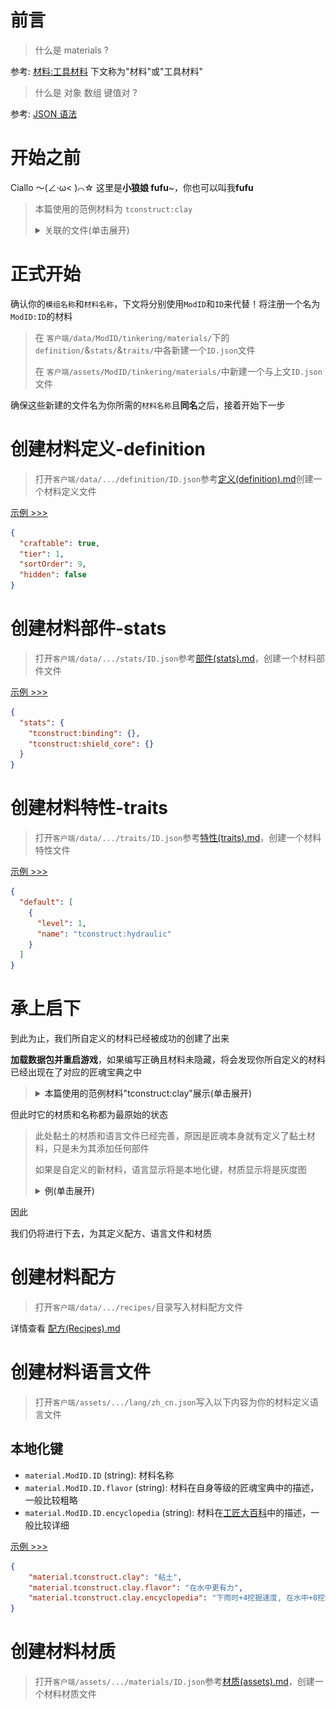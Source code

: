 # 前言

> 什么是 materials ?

参考: [材料:工具材料](https://www.mcmod.cn/item/list/3725-1-1016623.html) 下文称为"材料"或"工具材料"

> 什么是 对象 数组 键值对 ?

参考: [JSON 语法](https://www.runoob.com/json/json-syntax.html)

# 开始之前

Ciallo ～(∠·ω< )⌒☆ 这里是**小狼娘 fufu**~，你也可以叫我**fufu**

> 本篇使用的范例材料为 `tconstruct:clay`
>
> <details>
>
> <summary>关联的文件(单击展开)</summary>
>
> <ol>
>    <li><a href=../Packs/data/tconstruct/tinkering/materials/definition/clay.json> 定义(definition) </a></li>
> </ol>
>
> </details>

# 正式开始

确认你的`模组名称`和`材料名称`，下文将分别使用`ModID`和`ID`来代替！将注册一个名为`ModID:ID`的材料

> 在 `客户端/data/ModID/tinkering/materials/`下的`definition/`&`stats/`&`traits/`中各新建一个`ID.json`文件
>
> 在 `客户端/assets/ModID/tinkering/materials/`中新建一个与上文`ID.json`文件

确保这些新建的文件名为你所需的`材料名称`且**同名**之后，接着开始下一步

# 创建材料定义-**definition**

> 打开`客户端/data/.../definition/ID.json`参考[定义(definition).md](./Materials/定义(definition).md)创建一个材料定义文件

[示例 >>>](../Packs/data/tconstruct/tinkering/materials/definition/clay.json)

```json
{
  "craftable": true,
  "tier": 1,
  "sortOrder": 9,
  "hidden": false
}
```

# 创建材料部件-**stats**

> 打开`客户端/data/.../stats/ID.json`参考[部件(stats).md](./Materials/部件(stats).md)，创建一个材料部件文件

[示例 >>>](../Packs/data/tconstruct/tinkering/materials/stats/clay.json)

```json
{
  "stats": {
    "tconstruct:binding": {},
    "tconstruct:shield_core": {}
  }
}
```

# 创建材料特性-**traits**

> 打开`客户端/data/.../traits/ID.json`参考[特性(traits).md](./Materials/特性(traits).md)，创建一个材料特性文件

[示例 >>>](../Packs/data/tconstruct/tinkering/materials/traits/clay.json)

```json
{
  "default": [
    {
      "level": 1,
      "name": "tconstruct:hydraulic"
    }
  ]
}
```

# 承上启下

到此为止，我们所自定义的材料已经被成功的创建了出来

**加载数据包并重启游戏**，如果编写正确且材料未隐藏，将会发现你所自定义的材料已经出现在了对应的匠魂宝典之中

> <details>
>
> <summary><a>本篇使用的范例材料"tconstruct:clay"展示(单击展开)</a></summary>
>
> > defintion/clay.json 定义的材料等级和目录位置
>
> ![](../assets/images/custom-materials-7-0.png)
>
> > stats/clay.json 定义的部件与 traits/clay.json 定义的特性
>
> ![](../assets/images/custom-materials-7-1.png)
>
> ![](../assets/images/custom-materials-7-2.png)
>
> </details>

但此时它的材质和名称都为最原始的状态

> 此处黏土的材质和语言文件已经完善，原因是匠魂本身就有定义了黏土材料，只是未为其添加任何部件
>
> 如果是自定义的新材料，语言显示将是本地化键，材质显示将是灰度图
>
> <details>
>
> <summary><a>例(单击展开)</a></summary>
>
> ![](../assets/images/custom-materials-7-3.png)
>
> </details>

因此

我们仍将进行下去，为其定义配方、语言文件和材质

# 创建材料配方

> 打开`客户端/data/.../recipes/`目录写入材料配方文件

详情查看 [配方(Recipes).md](./配方(Recipes).md/#指引)

# 创建材料语言文件

> 打开`客户端/assets/.../lang/zh_cn.json`写入以下内容为你的材料定义语言文件

## 本地化键

- `material.ModID.ID` (string): 材料名称
- `material.ModID.ID.flavor` (string): 材料在自身等级的匠魂宝典中的描述，一般比较粗略
- `material.ModID.ID.encyclopedia` (string): 材料在[工匠大百科](https://www.mcmod.cn/item/637075.html)中的描述，一般比较详细

[示例 >>>](../Packs/assets/lang/lang/zh_cn.json)

```json
{
    "material.tconstruct.clay": "粘土",
    "material.tconstruct.clay.flavor": "在水中更有力",
    "material.tconstruct.clay.encyclopedia": "下雨时+4挖掘速度, 在水中+8挖掘速度"
}
```

# 创建材料材质

> 打开`客户端/assets/.../materials/ID.json`参考[材质(assets).md](/Custom/Materials/材质(assets).md)，创建一个材料材质文件
